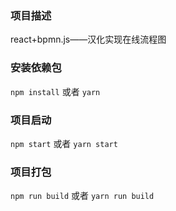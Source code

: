 ### 项目描述

react+bpmn.js——汉化实现在线流程图


### 安装依赖包

`npm install` 或者 `yarn`

### 项目启动

`npm start` 或者 `yarn start`

### 项目打包

`npm run build` 或者 `yarn run build`

